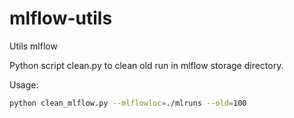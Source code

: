# mlflow-utils

Utils mlflow


Python script clean.py to clean old run in mlflow storage directory.

Usage:

```bash
python clean_mlflow.py --mlflowloc=./mlruns --old=100
```
